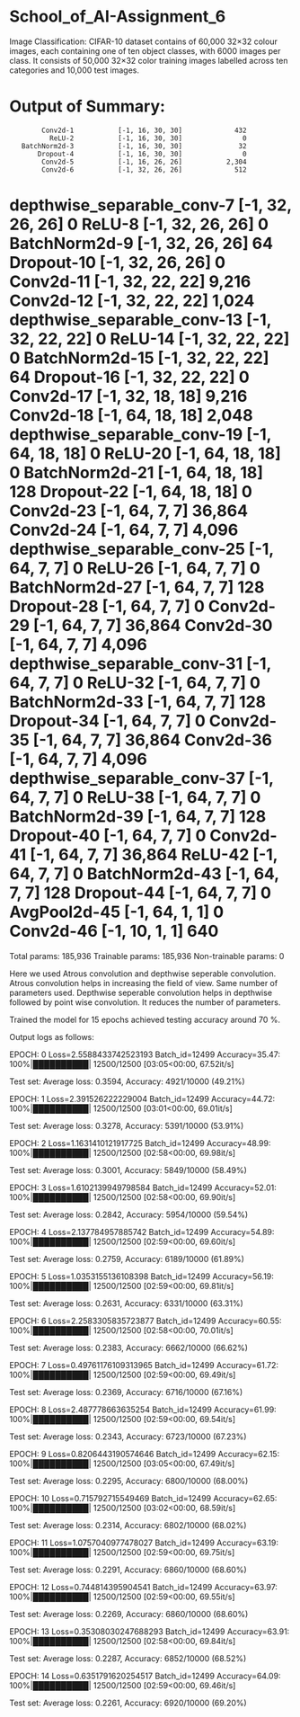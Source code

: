 # School_of_AI-Assignment_6
Image Classification:
CIFAR-10 dataset contains of 60,000 32×32 colour images, each containing one of ten object classes, with 6000 images per class. It consists of 50,000 32×32 color training images labelled across ten categories and 10,000 test images.


Output of Summary:
================================================================
            Conv2d-1           [-1, 16, 30, 30]             432
              ReLU-2           [-1, 16, 30, 30]               0
       BatchNorm2d-3           [-1, 16, 30, 30]              32
           Dropout-4           [-1, 16, 30, 30]               0
            Conv2d-5           [-1, 16, 26, 26]           2,304
            Conv2d-6           [-1, 32, 26, 26]             512
depthwise_separable_conv-7           [-1, 32, 26, 26]               0
              ReLU-8           [-1, 32, 26, 26]               0
       BatchNorm2d-9           [-1, 32, 26, 26]              64
          Dropout-10           [-1, 32, 26, 26]               0
           Conv2d-11           [-1, 32, 22, 22]           9,216
           Conv2d-12           [-1, 32, 22, 22]           1,024
depthwise_separable_conv-13           [-1, 32, 22, 22]               0
             ReLU-14           [-1, 32, 22, 22]               0
      BatchNorm2d-15           [-1, 32, 22, 22]              64
          Dropout-16           [-1, 32, 22, 22]               0
           Conv2d-17           [-1, 32, 18, 18]           9,216
           Conv2d-18           [-1, 64, 18, 18]           2,048
depthwise_separable_conv-19           [-1, 64, 18, 18]               0
             ReLU-20           [-1, 64, 18, 18]               0
      BatchNorm2d-21           [-1, 64, 18, 18]             128
          Dropout-22           [-1, 64, 18, 18]               0
           Conv2d-23             [-1, 64, 7, 7]          36,864
           Conv2d-24             [-1, 64, 7, 7]           4,096
depthwise_separable_conv-25             [-1, 64, 7, 7]               0
             ReLU-26             [-1, 64, 7, 7]               0
      BatchNorm2d-27             [-1, 64, 7, 7]             128
          Dropout-28             [-1, 64, 7, 7]               0
           Conv2d-29             [-1, 64, 7, 7]          36,864
           Conv2d-30             [-1, 64, 7, 7]           4,096
depthwise_separable_conv-31             [-1, 64, 7, 7]               0
             ReLU-32             [-1, 64, 7, 7]               0
      BatchNorm2d-33             [-1, 64, 7, 7]             128
          Dropout-34             [-1, 64, 7, 7]               0
           Conv2d-35             [-1, 64, 7, 7]          36,864
           Conv2d-36             [-1, 64, 7, 7]           4,096
depthwise_separable_conv-37             [-1, 64, 7, 7]               0
             ReLU-38             [-1, 64, 7, 7]               0
      BatchNorm2d-39             [-1, 64, 7, 7]             128
          Dropout-40             [-1, 64, 7, 7]               0
           Conv2d-41             [-1, 64, 7, 7]          36,864
             ReLU-42             [-1, 64, 7, 7]               0
      BatchNorm2d-43             [-1, 64, 7, 7]             128
          Dropout-44             [-1, 64, 7, 7]               0
        AvgPool2d-45             [-1, 64, 1, 1]               0
           Conv2d-46             [-1, 10, 1, 1]             640
================================================================
Total params: 185,936
Trainable params: 185,936
Non-trainable params: 0

Here we used Atrous convolution and depthwise seperable convolution.
Atrous convolution helps in increasing the field of view. Same number of parameters used.
Depthwise seperable convolution helps in depthwise followed by point wise convolution. It reduces the number of parameters.

Trained the model for 15 epochs achieved testing accuracy around 70 %. 

Output logs as follows:

EPOCH: 0
Loss=2.5588433742523193 Batch_id=12499 Accuracy=35.47: 100%|██████████| 12500/12500 [03:05<00:00, 67.52it/s]

Test set: Average loss: 0.3594, Accuracy: 4921/10000 (49.21%)

EPOCH: 1
Loss=2.391526222229004 Batch_id=12499 Accuracy=44.72: 100%|██████████| 12500/12500 [03:01<00:00, 69.01it/s]

Test set: Average loss: 0.3278, Accuracy: 5391/10000 (53.91%)

EPOCH: 2
Loss=1.1631410121917725 Batch_id=12499 Accuracy=48.99: 100%|██████████| 12500/12500 [02:58<00:00, 69.98it/s]

Test set: Average loss: 0.3001, Accuracy: 5849/10000 (58.49%)

EPOCH: 3
Loss=1.6102139949798584 Batch_id=12499 Accuracy=52.01: 100%|██████████| 12500/12500 [02:58<00:00, 69.90it/s]

Test set: Average loss: 0.2842, Accuracy: 5954/10000 (59.54%)

EPOCH: 4
Loss=2.137784957885742 Batch_id=12499 Accuracy=54.89: 100%|██████████| 12500/12500 [02:59<00:00, 69.60it/s]

Test set: Average loss: 0.2759, Accuracy: 6189/10000 (61.89%)

EPOCH: 5
Loss=1.0353155136108398 Batch_id=12499 Accuracy=56.19: 100%|██████████| 12500/12500 [02:59<00:00, 69.81it/s]

Test set: Average loss: 0.2631, Accuracy: 6331/10000 (63.31%)

EPOCH: 6
Loss=2.2583305835723877 Batch_id=12499 Accuracy=60.55: 100%|██████████| 12500/12500 [02:58<00:00, 70.01it/s]

Test set: Average loss: 0.2383, Accuracy: 6662/10000 (66.62%)

EPOCH: 7
Loss=0.49761176109313965 Batch_id=12499 Accuracy=61.72: 100%|██████████| 12500/12500 [02:59<00:00, 69.49it/s]

Test set: Average loss: 0.2369, Accuracy: 6716/10000 (67.16%)

EPOCH: 8
Loss=2.487778663635254 Batch_id=12499 Accuracy=61.99: 100%|██████████| 12500/12500 [02:59<00:00, 69.54it/s]

Test set: Average loss: 0.2343, Accuracy: 6723/10000 (67.23%)

EPOCH: 9
Loss=0.8206443190574646 Batch_id=12499 Accuracy=62.15: 100%|██████████| 12500/12500 [03:05<00:00, 67.49it/s]

Test set: Average loss: 0.2295, Accuracy: 6800/10000 (68.00%)

EPOCH: 10
Loss=0.715792715549469 Batch_id=12499 Accuracy=62.65: 100%|██████████| 12500/12500 [03:02<00:00, 68.59it/s]

Test set: Average loss: 0.2314, Accuracy: 6802/10000 (68.02%)

EPOCH: 11
Loss=1.0757040977478027 Batch_id=12499 Accuracy=63.19: 100%|██████████| 12500/12500 [02:59<00:00, 69.75it/s]

Test set: Average loss: 0.2291, Accuracy: 6860/10000 (68.60%)

EPOCH: 12
Loss=0.744814395904541 Batch_id=12499 Accuracy=63.97: 100%|██████████| 12500/12500 [02:59<00:00, 69.55it/s]

Test set: Average loss: 0.2269, Accuracy: 6860/10000 (68.60%)

EPOCH: 13
Loss=0.35308030247688293 Batch_id=12499 Accuracy=63.91: 100%|██████████| 12500/12500 [02:58<00:00, 69.84it/s]

Test set: Average loss: 0.2287, Accuracy: 6852/10000 (68.52%)

EPOCH: 14
Loss=0.6351791620254517 Batch_id=12499 Accuracy=64.09: 100%|██████████| 12500/12500 [02:59<00:00, 69.46it/s]

Test set: Average loss: 0.2261, Accuracy: 6920/10000 (69.20%)

